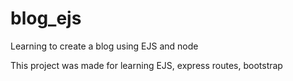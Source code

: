 # blog_ejs
Learning to create a blog using EJS and node


This project was made for learning EJS, express routes, bootstrap 
